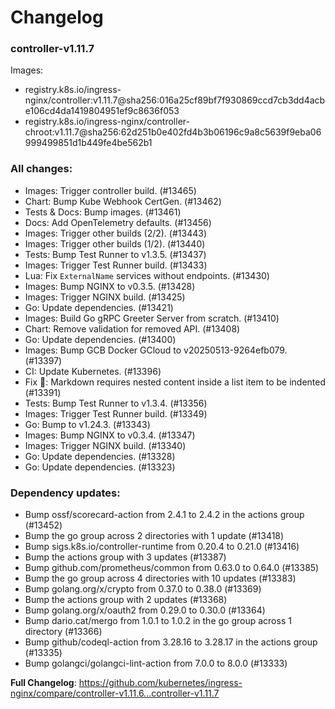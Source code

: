 # Changelog

### controller-v1.11.7

Images:

* registry.k8s.io/ingress-nginx/controller:v1.11.7@sha256:016a25cf89bf7f930869ccd7cb3dd4acbe106cd4da1419804951ef9c8636f053
* registry.k8s.io/ingress-nginx/controller-chroot:v1.11.7@sha256:62d251b0e402fd4b3b06196c9a8c5639f9eba06999499851d1b449fe4be562b1

### All changes:

* Images: Trigger controller build. (#13465)
* Chart: Bump Kube Webhook CertGen. (#13462)
* Tests & Docs: Bump images. (#13461)
* Docs: Add OpenTelemetry defaults. (#13456)
* Images: Trigger other builds (2/2). (#13443)
* Images: Trigger other builds (1/2). (#13440)
* Tests: Bump Test Runner to v1.3.5. (#13437)
* Images: Trigger Test Runner build. (#13433)
* Lua: Fix `ExternalName` services without endpoints. (#13430)
* Images: Bump NGINX to v0.3.5. (#13428)
* Images: Trigger NGINX build. (#13425)
* Go: Update dependencies. (#13421)
* Images: Build Go gRPC Greeter Server from scratch. (#13410)
* Chart: Remove validation for removed API. (#13408)
* Go: Update dependencies. (#13400)
* Images: Bump GCB Docker GCloud to v20250513-9264efb079. (#13397)
* CI: Update Kubernetes. (#13396)
* Fix 🐛: Markdown requires nested content inside a list item to be indented (#13391)
* Tests: Bump Test Runner to v1.3.4. (#13356)
* Images: Trigger Test Runner build. (#13349)
* Go: Bump to v1.24.3. (#13343)
* Images: Bump NGINX to v0.3.4. (#13347)
* Images: Trigger NGINX build. (#13340)
* Go: Update dependencies. (#13328)
* Go: Update dependencies. (#13323)

### Dependency updates:

* Bump ossf/scorecard-action from 2.4.1 to 2.4.2 in the actions group (#13452)
* Bump the go group across 2 directories with 1 update (#13418)
* Bump sigs.k8s.io/controller-runtime from 0.20.4 to 0.21.0 (#13416)
* Bump the actions group with 3 updates (#13387)
* Bump github.com/prometheus/common from 0.63.0 to 0.64.0 (#13385)
* Bump the go group across 4 directories with 10 updates (#13383)
* Bump golang.org/x/crypto from 0.37.0 to 0.38.0 (#13369)
* Bump the actions group with 2 updates (#13368)
* Bump golang.org/x/oauth2 from 0.29.0 to 0.30.0 (#13364)
* Bump dario.cat/mergo from 1.0.1 to 1.0.2 in the go group across 1 directory (#13366)
* Bump github/codeql-action from 3.28.16 to 3.28.17 in the actions group (#13335)
* Bump golangci/golangci-lint-action from 7.0.0 to 8.0.0 (#13333)

**Full Changelog**: https://github.com/kubernetes/ingress-nginx/compare/controller-v1.11.6...controller-v1.11.7
